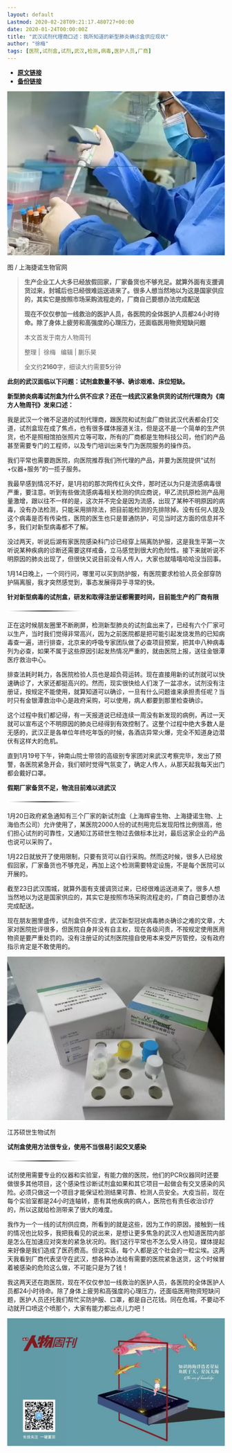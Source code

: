```yaml
---
layout: default
Lastmod: 2020-02-28T09:21:17.480727+00:00
date: 2020-01-24T00:00:00Z
title: "武汉试剂代理商口述：我所知道的新型肺炎确诊盒供应现状"
author: "徐梅"
tags: [医院,试剂盒,试剂,武汉,检测,病毒,医护人员,厂商]
---
```


* [**原文链接**](http://mp.weixin.qq.com/s?__biz=MTY0MzI5NDcwMQ==&mid=2651213148&idx=1&sn=08055480dabcf8d1ff34e1d035239bfa&chksm=523fb5de65483cc82f39c0041704aeb7f8ce05d8d73e3708c5a931b19552436dc469bafaa653#rd)
* [**备份链接**](https://archive.vn/AAWBP)


  

![](/images/post/692fdc16e4132a33343646709e3e8b5f.jpg)

图 / 上海捷诺生物官网

> **生产企业工人大多已经放假回家，厂家备货也不够充足。就算外面有支援调货过来，封城后也已经很难运送进来了。很多人想当然地以为这是国家供应的，其实它是按照市场采购流程走的，厂商自己要想办法完成配送**
> 
> **现在不仅仅参加一线救治的医护人员，各医院的全体医护人员都24小时待命。除了身体上疲劳和高强度的心理压力，还面临医用物资短缺问题**
> 
> 本文首发于南方人物周刊
> 
> 整理 |  徐梅   编辑 | 蒯乐昊
> 
> 全文约**2160**字，细读大约需要**5**分钟

**此刻的武汉面临以下问题：试剂盒数量不够、确诊艰难、床位短缺。**

**新型肺炎病毒试剂盒为什么供不应求？还在一线武汉紧急供货的试剂代理商为《南方人物周刊》发来口述：**

我是武汉一个微不足道的试剂代理商，跟医院和试剂盒厂商驻武汉代表都会打交道，试剂盒现在成了焦点，也有很多媒体报道关注，但是这不是一个简单的生产供货，也不是照相馆拍张照片立等可取，所有的厂商都是生物科技公司，他们的产品甚至需要专门的工程师，以及专门培训出来专门为医院服务的操作员。

我们平常也需要跑医院，向医院推荐我们所代理的产品，并要为医院提供“试剂+仪器+服务”的一揽子服务。

我最早感到情况不好，是1月初的那次网传红头文件，那时还以为只是流感病毒很严重，要注意。听到有些做流感病毒相关检测的供应商说，甲乙流抗原检测产品用量激增，跟以往不一样的是，这次并不完全是因为流感，出现了某种不明原因的病毒，没有办法检测，只能采用排除法，把目前能检测的先排除掉。没有任何人提及这个病毒是否有传染性，医院的医生也只是普通防护，可见当时这方面的信息并不多，我们对新型病毒都不了解。

没过两天，听说后湖有家医院感染科门诊已经穿上隔离防护服，这是我生平第一次听说某种疾病的诊断还需要这样戒备，立马感觉到很大的危险性。接下来就听说不明原因的肺炎出现了，但很快又说目前没有人传人，大家也就嘻嘻哈哈没当回事。

1月14日晚上，一个同行问，哪里可以买到防护服，有医院要求检验人员全部穿防护隔离服，我才突然感觉到，事态发展得异乎寻常的快。

**针对新型病毒的试剂盒，研发和取得注册证都需要时间，目前能生产的厂商有限**

![](/images/post/3e6a6eb40e027f3cb4aef742eef1954c.jpg)

正在这时候朋友圈里不断刷屏，检测新型肺炎的试剂盒出来了，已经有六个厂家可以生产，当时我们觉得非常高兴，因为之前医院都是把可能引起发烧发热的已知病毒查一遍，进行排查，北京来的呼吸专家团队做了必查项目预案，把其中八种病毒列为必查，如果不属于这些原因引起发热情况严重的，就由医院上报，送往金银潭医疗救治中心。

排查法耗时耗力，各医院检验人员也是超负荷运转。现在直接用新的试剂就可以快速确诊了，大家还都挺高兴的。然而，现实很快给人们泼了一盆凉水，试剂没有注册证，按规定不能使用，就算知道可以确诊，一旦有什么问题谁来承担责任呢？当时只有金银潭救治中心是政府采购，可以使用，病人都要到那里检查确诊。

这个过程中我们都记得，有一天报道说已经连续一周没有新发现的病例，再过一天就可以宣布这个不明原因的肺炎已经得到有效控制了。这整个过程中绝大多数人是无感的，武汉正是各单位年终吃年饭的时候，各酒店异常火爆，完全不知道身边潜伏有这样大的危机。

直到1月19号下午，钟南山院士带领的高级别专家团对来武汉考察完毕，发出了预警，各医院紧急开会，我们顿时觉得气氛变了，确定人传人，从那天起我每天出门都会戴好口罩。

**假期厂家备货不足，物流目前难以进武汉**

![](/images/post/3e6a6eb40e027f3cb4aef742eef1954c.jpg)

1月20日政府紧急通知有三个厂家的新试剂盒（上海辉睿生物、上海捷诺生物、上海伯杰公司）允许使用了，某医院2000人份的试剂用完后发现阳性比例很高，他们担心试剂的可靠性，又通知江苏硕世生物过去做标本比对，最后这家企业的产品也说可以采购了。

1月22日就放开了使用限制，只要有货可以自行采购。然而这时候，很多人已经放假回家，厂家备货也不够充足，再加上这个检测需要特定设施，不是每个医院可以开展的。

截至23日武汉围城，就算外面有支援调货过来，已经很难运送进来了。很多人想当然地以为这是国家供应的，其实它是按照市场采购流程走的，厂商自己要想办法完成配送。

现在朋友圈里盛传，试剂盒供不应求，武汉新型冠状病毒肺炎确诊之难的文章，大家对医院批评很多，但医院自身并没有自主权，现在各级问责，不按规定使用医用物资是要严重处罚的。没有注册证的试剂医院擅自使用本来受严厉管控，没有政府指示肯定是不敢使用的。

![](/images/post/717f1ee6a18cb30f92885f3be702c4ca.jpg)

江苏硕世生物试剂  

**试剂盒使用方法很专业，使用不当很易引起交叉感染**

![](/images/post/3e6a6eb40e027f3cb4aef742eef1954c.jpg)

试剂使用需要专业的仪器和实验室，有能力做的医院，他们的PCR仪器同时还要做很多其他项目，这个感染性诊断试剂盒如果和其它项目一起做会有交叉感染的风险。必须只做这一个项目才能保证检测结果可靠、检测人员安全。大疫当前，现在每个实验室都是24小时连轴转，患有其他疾病的病人，医院也有责任收治诊疗的，所以这就给检测带来了很大的难度。

我作为一个一线的试剂供应商，所看到的就是这些，因为工作的原因，接触到一线的情况也比较多，我把我看见的说出来，是想让更多焦急的武汉人也知道医院内部是怎么在加速应对突发的紧急状况的。我们这行平常也不怎么受人待见，媒体提起来好像是我们造成了医药费高。但说实话，每个人都是这个社会的一粒尘埃。这两天我看到厂商代表坚守在武汉，想各种办法给有需要的医院紧急送货，这个时候冒着被感染的危险这么做，不可能只是为了钱！

我这两天还在跑医院，现在不仅仅参加一线救治的医护人员，各医院的全体医护人员都24小时待命。除了身体上疲劳和高强度的心理压力，还面临医用物资短缺问题，医护人员还托我们帮忙买防护服、口罩，都是自己花钱。同在危城，不要动不动就开口喷这个喷那个，大家有能力都出点儿力吧！

![](/images/post/653e268ce1264b2c2bbdbddfabd945e9.jpg)

